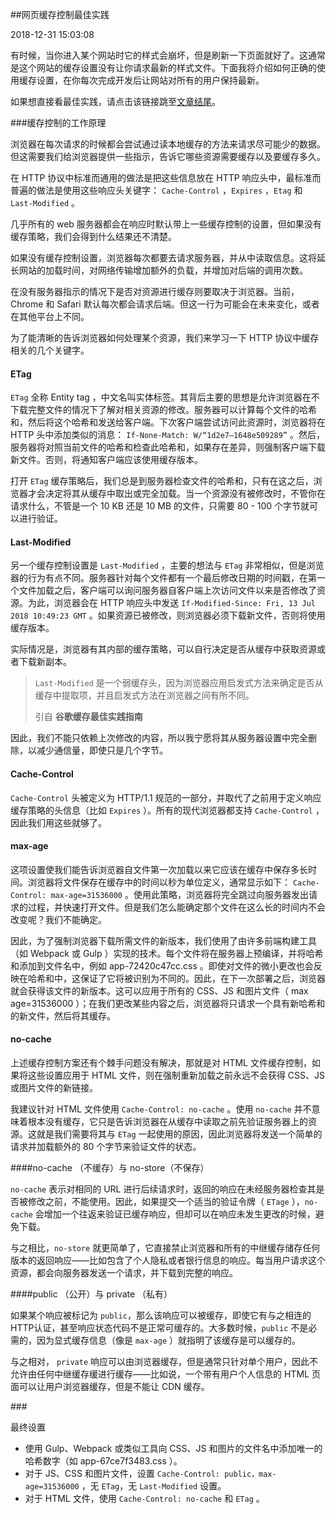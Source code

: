 ##网页缓存控制最佳实践

2018-12-31 15:03:08

有时候，当你进入某个网站时它的样式会崩坏，但是刷新一下页面就好了。这通常是这个网站的缓存设置没有让你请求最新的样式文件。下面我将介绍如何正确的使用缓存设置，在你每次完成开发后让网站对所有的用户保持最新。

如果想直接看最佳实践，请点击该链接跳至<a href="#tag1">文章结尾</a>。

###缓存控制的工作原理

浏览器在每次请求的时候都会尝试通过读本地缓存的方法来请求尽可能少的数据。但这需要我们给浏览器提供一些指示，告诉它哪些资源需要缓存以及要缓存多久。

在 HTTP 协议中标准而通用的做法是把这些信息放在 HTTP 响应头中，最标准而普遍的做法是使用这些响应头关键字： `Cache-Control` ，`Expires` ，`Etag` 和 `Last-Modified` 。

几乎所有的 web 服务器都会在响应时默认带上一些缓存控制的设置，但如果没有缓存策略，我们会得到什么结果还不清楚。

如果没有缓存控制设置，浏览器每次都要去请求服务器，并从中读取信息。这将延长网站的加载时间，对网络传输增加额外的负载，并增加对后端的调用次数。

在没有服务器指示的情况下是否对资源进行缓存则要取决于浏览器。当前，Chrome 和 Safari 默认每次都会请求后端。但这一行为可能会在未来变化，或者在其他平台上不同。

为了能清晰的告诉浏览器如何处理某个资源，我们来学习一下 HTTP 协议中缓存相关的几个关键字。

#### ETag

`ETag` 全称 Entity tag ，中文名叫实体标签。其背后主要的思想是允许浏览器在不下载完整文件的情况下了解对相关资源的修改。服务器可以计算每个文件的哈希和，然后将这个哈希和发送给客户端。下次客户端尝试访问此资源时，浏览器将在 HTTP 头中添加类似的消息： `If-None-Match: W/“1d2e7–1648e509289”` 。然后，服务器将对照当前文件的哈希和检查此哈希和，如果存在差异，则强制客户端下载新文件。否则，将通知客户端应该使用缓存版本。

打开 `ETag` 缓存策略后，我们总是到服务器检查文件的哈希和，只有在这之后，浏览器才会决定将其从缓存中取出或完全加载。当一个资源没有被修改时，不管你在请求什么，不管是一个 10 KB 还是 10 MB 的文件，只需要 80 - 100 个字节就可以进行验证。

#### Last-Modified

另一个缓存控制设置是 `Last-Modified` ，主要的想法与 `ETag` 非常相似，但是浏览器的行为有点不同。服务器针对每个文件都有一个最后修改日期的时间戳，在第一个文件加载之后，客户端可以询问服务器自客户端上次访问文件以来是否修改了资源。为此，浏览器会在 HTTP 响应头中发送 `If-Modified-Since: Fri, 13 Jul 2018 10:49:23 GMT` 。如果资源已被修改，则浏览器必须下载新文件，否则将使用缓存版本。

实际情况是，浏览器有其内部的缓存策略，可以自行决定是否从缓存中获取资源或者下载新副本。

> `Last-Modified` 是一个弱缓存头，因为浏览器应用启发式方法来确定是否从缓存中提取项，并且启发式方法在浏览器之间有所不同。
>
> 引自 **谷歌缓存最佳实践指南**

因此，我们不能只依赖上次修改的内容，所以我宁愿将其从服务器设置中完全删除，以减少通信量，即使只是几个字节。

#### Cache-Control

`Cache-Control` 头被定义为 HTTP/1.1 规范的一部分，并取代了之前用于定义响应缓存策略的头信息（比如 `Expires` ）。所有的现代浏览器都支持 `Cache-Control` ，因此我们用这些就够了。

#### max-age

这项设置使我们能告诉浏览器自文件第一次加载以来它应该在缓存中保存多长时间。浏览器将文件保存在缓存中的时间以秒为单位定义，通常显示如下： `Cache-Control: max-age=31536000` 。使用此策略，浏览器将完全跳过向服务器发出请求的过程，并快速打开文件。但是我们怎么能确定那个文件在这么长的时间内不会改变呢？我们不能确定。

因此，为了强制浏览器下载所需文件的新版本，我们使用了由许多前端构建工具（如 Webpack 或 Gulp ）实现的技术。每个文件将在服务器上预编译，并将哈希和添加到文件名中，例如 app-72420c47cc.css 。即使对文件的微小更改也会反映在哈希和中，这保证了它将被识别为不同的。因此，在下一次部署之后，浏览器就会获得该文件的新版本。这可以应用于所有的 CSS、JS 和图片文件（ max age=31536000 ）；在我们更改某些内容之后，浏览器将只请求一个具有新哈希和的新文件，然后将其缓存。

#### no-cache

上述缓存控制方案还有个棘手问题没有解决，那就是对 HTML 文件缓存控制，如果将这些设置应用于 HTML 文件，则在强制重新加载之前永远不会获得 CSS、JS 或图片文件的新链接。

我建议针对 HTML 文件使用 `Cache-Control: no-cache` 。使用 `no-cache` 并不意味着根本没有缓存，它只是告诉浏览器在从缓存中读取之前先验证服务器上的资源。这就是我们需要将其与 `ETag` 一起使用的原因，因此浏览器将发送一个简单的请求并加载额外的 80 个字节来验证文件的状态。

####no-cache （不缓存）与 no-store（不保存）

`no-cache` 表示对相同的 URL 进行后续请求时，返回的响应在未经服务器检查其是否被修改之前，不能使用。因此，如果提交一个适当的验证令牌（ `ETage` ），`no-cache` 会增加一个往返来验证已缓存响应，但却可以在响应未发生更改的时候，避免下载。

与之相比，`no-store` 就更简单了，它直接禁止浏览器和所有的中继缓存储存任何版本的返回响应——比如包含了个人隐私或者银行信息的响应。每当用户请求这个资源，都会向服务器发送一个请求，并下载到完整的响应。

####public （公开）与 private （私有）

如果某个响应被标记为 `public`，那么该响应可以被缓存，即使它有与之相连的HTTP认证，甚至响应状态代码不是正常可缓存的。大多数时候，`public` 不是必需的，因为显式缓存信息（像是 `max-age` ）就指明了该缓存是可以缓存的。

与之相对， `private` 响应可以由浏览器缓存，但是通常只针对单个用户，因此不允许由任何中继缓存缓进行缓存——比如说，一个带有用户个人信息的 HTML 页面可以让用户浏览器缓存，但是不能让 CDN 缓存。

###<div id="tag1">最终设置</div>

- 使用 Gulp、Webpack 或类似工具向 CSS、JS 和图片的文件名中添加唯一的哈希数字（如 app-67ce7f3483.css ）。
- 对于 JS、CSS 和图片文件，设置 `Cache-Control: public，max-age=31536000` ，无 `ETag`，无 `Last-Modified` 设置。
- 对于 HTML 文件，使用 `Cache-Control: no-cache` 和 `ETag` 。
